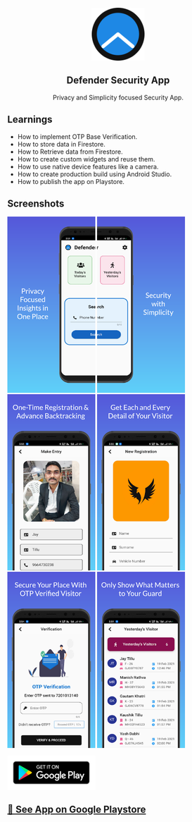 <p align="center">
    <img src="https://github.com/Jay-Tillu/Defender/blob/main/assets/images/logo.png?raw=true" alt="Defender App Logo" width="120" height="120">
  </a>
</p>

<h2 align="center">Defender Security App</h2>

<p align="center">
Privacy and Simplicity focused Security App.
</p>

## Learnings
* How to implement OTP Base Verification.
* How to store data in Firestore.
* How to Retrieve data from Firestore.
* How to create custom widgets and reuse them.
* How to use native device features like a camera.
* How to create production build using Android Studio.
* How to publish the app on Playstore.


## Screenshots

<p float="middle">
  <img src="https://github.com/Jay-Tillu/Defender/blob/main/assets/images/imageleft.jpg?raw=true" width="200" />
  <img src="https://github.com/Jay-Tillu/Defender/blob/main/assets/images/imageright.jpg?raw=true" width="200" /> 
  <img src="https://github.com/Jay-Tillu/Defender/blob/main/assets/images/image2.jpg?raw=true" width="200" /> 
  <img src="https://github.com/Jay-Tillu/Defender/blob/main/assets/images/image3.jpg?raw=true" width="200" /> 
  <img src="https://github.com/Jay-Tillu/Defender/blob/main/assets/images/image4.jpg?raw=true" width="200" /> 
  <img src="https://github.com/Jay-Tillu/Defender/blob/main/assets/images/image5.jpg?raw=true" width="200" /> 
 
</p>


<p float="left">
  <a href="https://play.google.com/store/apps/details?id=com.immolationinc.defender"> <img src="https://github.com/Jay-Tillu/Defender-Admin/blob/main/assets/images/getit.png?raw=true" width="200" /></a>
</p>

<h2><a href="https://play.google.com/store/apps/details?id=com.immolationinc.defender">🔗 See App on Google Playstore</h2>
